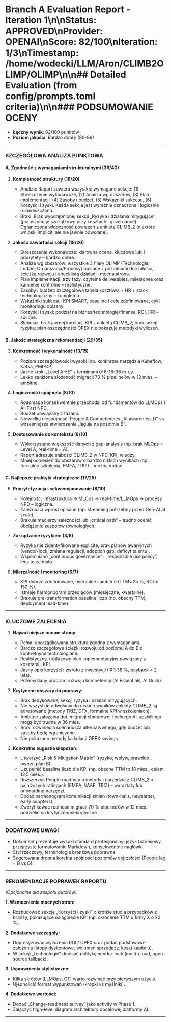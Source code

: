 # Branch A Evaluation Report - Iteration 1\n\n**Status**: APPROVED\n**Provider**: OPENAI\n**Score**: 82/100\n**Iteration**: 1/3\n**Timestamp**: /home/wodecki/LLM/Aron/CLIMB2OLIMP/OLIMP\n\n## Detailed Evaluation (from config/prompts.toml criteria)\n\n### PODSUMOWANIE OCENY
- **Łączny wynik**: 82/100 punktów
- **Poziom jakości**: Bardzo dobry (80-89)

---

### SZCZEGÓŁOWA ANALIZA PUNKTOWA

#### A. Zgodność z wymaganiami strukturalnymi (36/40)

1. **Kompletność struktury (18/20)**
   - Analiza: Raport zawiera wszystkie wymagane sekcje: (1) Streszczenie wykonawcze, (2) Analiza wg obszarów, (3) Plan implementacji, (4) Zasoby i budżet, (5) Wskaźniki sukcesu, (6) Korzyści i zyski. Każda sekcja jest wyraźnie oznaczona i logicznie rozmieszczona.  
   - Braki: Brak wyodrębnionej sekcji „Ryzyka i działania mitygujące” (poruszono je szczątkowo przy kosztach i governance). Ograniczona widoczność powiązań z ankietą CLIMB_2 (niektóre wnioski implicit, ale nie jawnie odwołane).

2. **Jakość zawartości sekcji (18/20)**
   - Streszczenie wykonawcze: klarowna ocena, kluczowe luki i priorytety – bardzo dobre.  
   - Analiza wg obszarów: wszystkie 3 filary OLIMP (Technologia, Ludzie, Organizacja/Procesy) opisane z poziomami dojrzałości, ścieżką rozwoju i checklistą działań – mocna strona.  
   - Plan implementacji: trzy fazy, czytelne deliverables, milestones oraz kamienie kontrolne – realistyczne.  
   - Zasoby i budżet: szczegółowa tabela kosztowa + HR + stack technologiczny – kompletna.  
   - Wskaźniki sukcesu: KPI SMART, baseline i cele zdefiniowane, cykl monitoringu opisany.  
   - Korzyści i zyski: podział na biznes/technologię/finanse, ROI, IRR – solidne.  
   - Słabości: brak jawnej korelacji KPI z ankietą CLIMB_2; brak sekcji ryzyka; plan oszczędności OPEX nie pokazuje metodyki wyliczeń.

#### B. Jakość strategiczna rekomendacji (29/35)

3. **Konkretność i wykonalność (13/15)**
   - Poziom szczegółowości wysoki (np. konkretne narzędzia Kubeflow, Kafka, PMI-CP).  
   - Jasne kroki „Level A→E” z terminami 0-6-18-36 m-cy.  
   - Lekko zaniżona złożoność migracji 70 % pipeline’ów w 12 mies. – ambitne.

4. **Logiczność i spójność (8/10)**
   - Roadmapa konsekwentnie przechodzi od fundamentów do LLMOps i AI-First NPD.  
   - Budżet powiązany z fazami.  
   - Niewielka niespójność: People & Competencies „AI awareness D” vs wcześniejsze stwierdzenie „laguje na poziomie B”.

5. **Dostosowanie do kontekstu (8/10)**
   - Wykorzystano większość danych z gap-analysis (np. brak MLOps = Level A, real-time = A).  
   - Raport adresuje słabości CLIMB_2 w NPD, KPI, wiedzy.  
   - Mniej odniesień do obszarów o bardzo niskich wynikach (np. formalne szkolenia, FMEA, TRIZ) – można dodać.

#### C. Najlepsze praktyki strategiczne (17/25)

6. **Priorytetyzacja i sekwencjonowanie (8/10)**
   - Kolejność: infrastruktura → MLOps → real-time/LLMOps → procesy NPD – logiczna.  
   - Zależności wprost opisane (np. streaming potrzebny przed Gen-AI at scale).  
   - Brakuje macierzy zależności lub „critical path” – trudno ocenić obciążenie zespołów równoległych.

7. **Zarządzanie ryzykiem (3/8)**
   - Ryzyka nie zidentyfikowane explicite; brak planów awaryjnych (vendor-lock, zmiana regulacji, adoption gap, deficyt talentu).  
   - Wspomniano „continuous governance“ i „responsible use policy”, lecz to za mało.

8. **Mierzalność i monitoring (6/7)**
   - KPI dobrze zdefiniowane, mierzalne i ambitne (TTM↓25 %, ROI ≥ 150 %).  
   - Istnieje harmonogram przeglądów (miesięczne, kwartalne).  
   - Brakuje pre-transformation baseline liczb (np. obecny TTM, deployment lead-time).

---

### KLUCZOWE ZALECENIA

1. **Najważniejsze mocne strony**:
   - Pełna, uporządkowana struktura zgodna z wymaganiami.
   - Bardzo szczegółowe ścieżki rozwoju od poziomu A do E z konkretnymi technologiami.
   - Realistyczny, trójfazowy plan implementacyjny powiązany z kosztami i KPI.
   - Jasny opis korzyści i zwrotu z inwestycji (IRR 38 %, payback < 2 lata).
   - Przemyślany program rozwoju kompetencji (AI Essentials, AI Guild).

2. **Krytyczne obszary do poprawy**:
   - Brak dedykowanej sekcji ryzyka i działań mitygujących.
   - Nie wszystkie odwołania do niskich wyników ankiety CLIMB_2 są adresowane (metody TRIZ, DFX, formalne KPI w szkoleniach).
   - Ambitne założenia dot. migracji chmurowej i pełnego AI-upskillingu mogą być trudne w 36 mies.
   - Brak rozwinięcia scenariusza alternatywnego, gdy budżet lub zasoby będą ograniczone.
   - Nie pokazano metody kalkulacji OPEX savings.

3. **Konkretne sugestie ulepszeń**:
   - Utworzyć „Risk & Mitigation Matrix” (ryzyko, wpływ, prawdop., owner, plan B).
   - Uzupełnić baseline liczb dla KPI (np. obecne TTM to 18 mies., celem 13,5 mies.).
   - Rozszerzyć People roadmap o metody i narzędzia z CLIMB_2 o najniższych ratingach (FMEA, VA&E, TRIZ) – warsztaty lub onboarding narzędzi.
   - Dodać harmonogram komunikacji zmian (town-halls, newsletter, early adopters).
   - Zweryfikować realność migracji 70 % pipeline’ów w 12 mies. – podzielić na krytyczne/niekrytyczne.

---

### DODATKOWE UWAGI
- Dokument prezentuje wysoki standard profesjonalny; język biznesowy, przejrzyste formatowanie Markdown, konsekwentne nagłówki.  
- Styl rzeczowy, terminologia branżowa poprawna.  
- Sugerowana drobna korekta spójności poziomów dojrzałości (People lag = B vs D).

---

### REKOMENDACJE POPRAWEK RAPORTU
*(Opcjonalne dla zespołu autorów)*

**1. Wzmocnienie mocnych stron:**
- Rozbudować sekcję „Korzyści i zyski” o krótkie studia przypadków z branży, pokazujące osiągnięcie KPI (np. skrócenie TTM u firmy X o 22 %).

**2. Dodatkowe szczegóły:**
- Doprecyzować wyliczenia ROI / OPEX oraz podać podstawowe założenia (stopy dyskontowe, wolumen sprzedaży, koszt kapitału).  
- W sekcji „Technologie” dopisać politykę vendor-lock (multi-cloud, open-source fallback).

**3. Usprawnienia stylistyczne:**
- Kilka skrótów (LLMOps, CT) warto rozwinąć przy pierwszym użyciu.  
- Ujednolicić format wypunktowań (kropki vs myślniki).

**4. Dodatkowe wartości:**
- Dodać „Change-readiness survey” jako activity w Phase 1.  
- Załączyć high-level diagram architektury docelowej platformy AI.

---